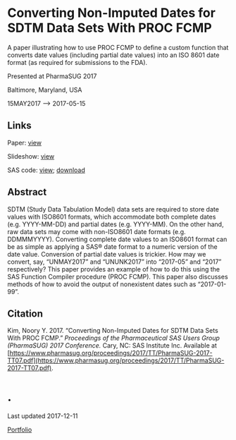 # Converting Non-Imputed Dates for SDTM Data Sets With PROC FCMP

A paper illustrating how to use PROC FCMP to define a custom function that converts date values (including partial date values) into an ISO 8601 date format (as required for submissions to the FDA). 

Presented at PharmaSUG 2017

Baltimore, Maryland, USA 

15MAY2017 --> 2017-05-15


## Links

Paper: [view](https://www.pharmasug.org/proceedings/2017/TT/PharmaSUG-2017-TT07.pdf)

Slideshow: [view](PharmaSUG%202017%20slides.pdf)

SAS code: [view](https://github.com/noorykim/sas-d-v-convert-partial-dates/blob/master/PharmaSUG%202017%20paper%20code.sas); [download](PharmaSUG%202017%20paper%20code.sas)


## Abstract

SDTM (Study Data Tabulation Model) data sets are required to store date values with ISO8601 formats, which accommodate both complete dates (e.g. YYYY-MM-DD) and partial dates (e.g. YYYY-MM). On the other hand, raw data sets may come with non-ISO8601 date formats (e.g. DDMMMYYYY). Converting complete date values to an ISO8601 format can be as simple as applying a SAS® date format to a numeric version of the date value. Conversion of partial date values is trickier. How may we convert, say, “UNMAY2017” and “UNUNK2017” into “2017-05” and “2017” respectively? This paper provides an example of how to do this using the SAS Function Compiler procedure (PROC FCMP). This paper also discusses methods of how to avoid the output of nonexistent dates such as “2017-01-99”.

## Citation

Kim, Noory Y. 2017. “Converting Non-Imputed Dates for SDTM Data Sets With PROC FCMP.” _Proceedings of the Pharmaceutical SAS Users Group (PharmaSUG) 2017 Conference._ Cary, NC: SAS Institute Inc. Available at [https://www.pharmasug.org/proceedings/2017/TT/PharmaSUG-2017-TT07.pdf](https://www.pharmasug.org/proceedings/2017/TT/PharmaSUG-2017-TT07.pdf). 



# .

Last updated 2017-12-11

[Portfolio](/)
